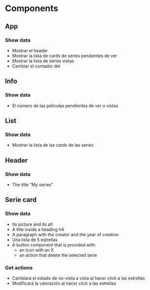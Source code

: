 # Components

## App

### Show data

- Mostrar el header
- Mostrar la lista de cards de series pendientes de ver
- Mostrar la lista de series vistas
- Cambiar el contador del

## Info

### Show data

- El número de las películas pendientes de ver o vistas

## List

### Show data

- Mostrar la lista de las cards de las series

## Header

### Show data

- The title "My series"

## Serie card

### Show data

- Its picture and its alt
- A title inside a heading h4
- A paragraph with the creator and the year of creation
- Una lista de 5 estrellas
- A button component that is provided with:
  - an icon with an X
  - an action that delete the selected serie

### Get actions

- Cambiará el estado de no-vista a vista al hacer click a las estrellas
- Modificará la valoración al hacer click a las estrellas
